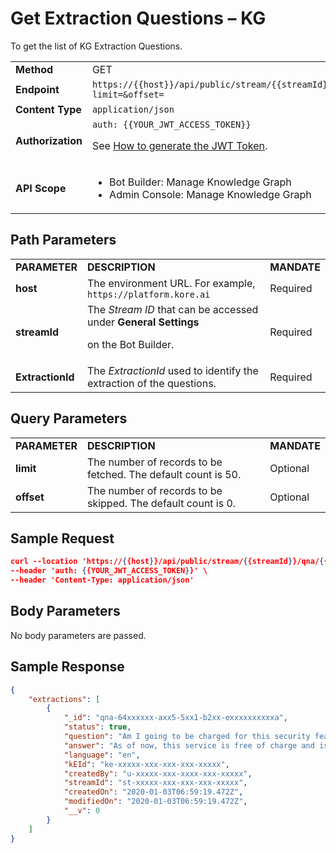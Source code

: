 # Get Extraction Questions – KG

To get the list of KG Extraction Questions.


<table>
  <tr>
   <td><strong>Method</strong>
   </td>
   <td>GET
   </td>
  </tr>
  <tr>
   <td><strong>Endpoint</strong>
   </td>
   <td><code>https://{{host}}/api/public/stream/{{streamId}}/qna/{{ExtractionId}}/questions?limit=&offset=</code>
   </td>
  </tr>
  <tr>
   <td><strong>Content Type</strong>
   </td>
   <td><code>application/json</code>
   </td>
  </tr>
  <tr>
   <td><strong>Authorization</strong>
   </td>
   <td><code>auth: {{YOUR_JWT_ACCESS_TOKEN}}</code>
<p>
See <a href="../api-introduction/#generating-the-jwt-token">How to generate the JWT Token</a>.
   </td>
  </tr>
  <tr>
   <td><strong>API Scope</strong>
   </td>
   <td>
<ul>

<li>Bot Builder: Manage Knowledge Graph

<li>Admin Console: Manage Knowledge Graph
</li>
</ul>
   </td>
  </tr>
</table>


 


## Path Parameters


<table>
  <tr>
   <td><strong>PARAMETER</strong>
   </td>
   <td><strong>DESCRIPTION</strong>
   </td>
   <td><strong>MANDATE</strong>
   </td>
  </tr>
  <tr>
   <td><strong>host</strong>
   </td>
   <td>The environment URL. For example, <code>https://platform.kore.ai</code>
   </td>
   <td>Required
   </td>
  </tr>
  <tr>
   <td><strong>streamId</strong>
   </td>
   <td>The <em>Stream ID</em> that can be accessed under <strong>General Settings</strong>
<p>
on the Bot Builder.
   </td>
   <td>Required
   </td>
  </tr>
  <tr>
   <td><strong>ExtractionId</strong>
   </td>
   <td>The <em>ExtractionId</em> used to identify the extraction of the questions.
   </td>
   <td>Required
   </td>
  </tr>
</table>


 


## Query Parameters


<table>
  <tr>
   <td><strong>PARAMETER</strong>
   </td>
   <td><strong>DESCRIPTION</strong>
   </td>
   <td><strong>MANDATE</strong>
   </td>
  </tr>
  <tr>
   <td><strong>limit</strong>
   </td>
   <td>The number of records to be fetched. The default count is 50.
   </td>
   <td>Optional
   </td>
  </tr>
  <tr>
   <td><strong>offset</strong>
   </td>
   <td>The number of records to be skipped. The default count is 0.
   </td>
   <td>Optional
   </td>
  </tr>
</table>


 


## Sample Request


```json
curl --location 'https://{{host}}/api/public/stream/{{streamId}}/qna/{{ExtractionId}}/questions?limit=20&offset=0' \
--header 'auth: {{YOUR_JWT_ACCESS_TOKEN}}' \
--header 'Content-Type: application/json'
```


## Body Parameters

No body parameters are passed.

 


## Sample Response


```json
{
    "extractions": [
        {
            "_id": "qna-64xxxxxx-axx5-5xx1-b2xx-exxxxxxxxxxa",
            "status": true,
            "question": "Am I going to be charged for this security feature?",
            "answer": "As of now, this service is free of charge and is a security measure for your online account safety.",
            "language": "en",
            "kEId": "ke-xxxxx-xxx-xxx-xxx-xxxxx",
            "createdBy": "u-xxxxx-xxx-xxxx-xxx-xxxxx",
            "streamId": "st-xxxxx-xxx-xxx-xxx-xxxxx",
            "createdOn": "2020-01-03T06:59:19.472Z",
            "modifiedOn": "2020-01-03T06:59:19.472Z",
            "__v": 0
        }
    ]
}
```